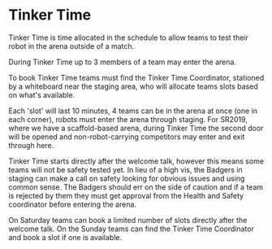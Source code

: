 # Tinker Time

Tinker Time is time allocated in the schedule to allow teams to test their robot in the arena outside of a match.

During Tinker Time up to 3 members of a team may enter the arena.

To book Tinker Time teams must find the Tinker Time Coordinator, stationed by a whiteboard near the staging area, who will allocate teams slots based on what's available.

Each 'slot' will last 10 minutes, 4 teams can be in the arena at once (one in each corner), robots must enter the arena through staging. For SR2019, where we have a scaffold-based arena, during Tinker Time the second door will be opened and non-robot-carrying competitors may enter and exit through here.

Tinker Time starts directly after the welcome talk, however this means some teams will not be safety tested yet. In lieu of a high vis, the Badgers in staging can make a call on safety looking for obvious issues and using common sense. The Badgers should err on the side of caution and if a team is rejected by them they must get approval from the Health and Safety coordinator before entering the arena.

On Saturday teams can book a limited number of slots directly after the welcome talk. On the Sunday teams can find the Tinker Time Coordinator and book a slot if one is available.
